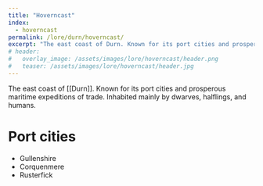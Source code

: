 ```yaml
---
title: "Hoverncast"
index:
  - hoverncast
permalink: /lore/durn/hoverncast/
excerpt: "The east coast of Durn. Known for its port cities and prosperous maritime expeditions of trade. Inhabited mainly by dwarves, halflings, and humans."
# header:
#   overlay_image: /assets/images/lore/hoverncast/header.png
#   teaser: /assets/images/lore/hoverncast/header.jpg
---
```

The east coast of [[Durn]]. Known for its port cities and prosperous maritime expeditions of trade. Inhabited mainly by dwarves, halflings, and humans.

# Port cities 

- Gullenshire 
- Corquenmere
- Rusterfick